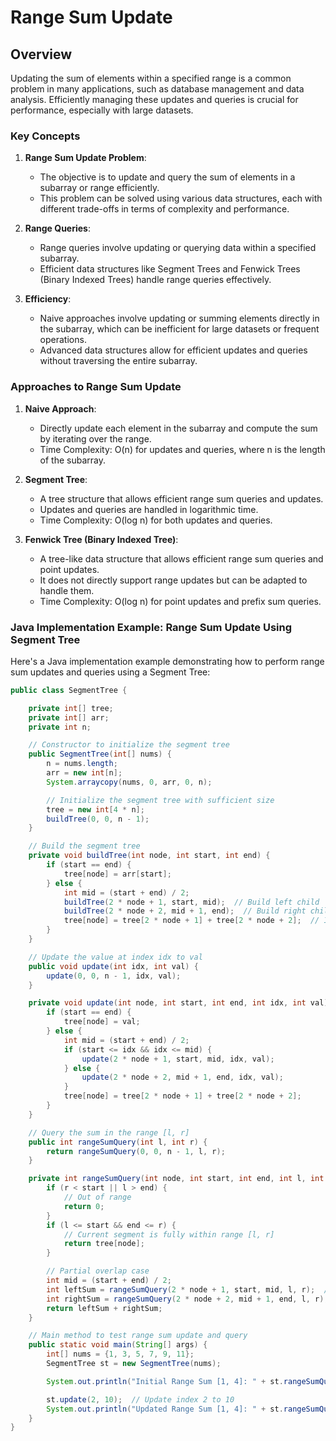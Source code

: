 # Range Sum Update

## Overview

Updating the sum of elements within a specified range is a common problem in many applications, such as database management and data analysis. Efficiently managing these updates and queries is crucial for performance, especially with large datasets.

### Key Concepts

1. **Range Sum Update Problem**:
   - The objective is to update and query the sum of elements in a subarray or range efficiently.
   - This problem can be solved using various data structures, each with different trade-offs in terms of complexity and performance.

2. **Range Queries**:
   - Range queries involve updating or querying data within a specified subarray.
   - Efficient data structures like Segment Trees and Fenwick Trees (Binary Indexed Trees) handle range queries effectively.

3. **Efficiency**:
   - Naive approaches involve updating or summing elements directly in the subarray, which can be inefficient for large datasets or frequent operations.
   - Advanced data structures allow for efficient updates and queries without traversing the entire subarray.

### Approaches to Range Sum Update

1. **Naive Approach**:
   - Directly update each element in the subarray and compute the sum by iterating over the range.
   - Time Complexity: O(n) for updates and queries, where n is the length of the subarray.

2. **Segment Tree**:
   - A tree structure that allows efficient range sum queries and updates.
   - Updates and queries are handled in logarithmic time.
   - Time Complexity: O(log n) for both updates and queries.

3. **Fenwick Tree (Binary Indexed Tree)**:
   - A tree-like data structure that allows efficient range sum queries and point updates.
   - It does not directly support range updates but can be adapted to handle them.
   - Time Complexity: O(log n) for point updates and prefix sum queries.

### Java Implementation Example: Range Sum Update Using Segment Tree

Here's a Java implementation example demonstrating how to perform range sum updates and queries using a Segment Tree:

```java
public class SegmentTree {

    private int[] tree;
    private int[] arr;
    private int n;

    // Constructor to initialize the segment tree
    public SegmentTree(int[] nums) {
        n = nums.length;
        arr = new int[n];
        System.arraycopy(nums, 0, arr, 0, n);

        // Initialize the segment tree with sufficient size
        tree = new int[4 * n];
        buildTree(0, 0, n - 1);
    }

    // Build the segment tree
    private void buildTree(int node, int start, int end) {
        if (start == end) {
            tree[node] = arr[start];
        } else {
            int mid = (start + end) / 2;
            buildTree(2 * node + 1, start, mid);  // Build left child
            buildTree(2 * node + 2, mid + 1, end);  // Build right child
            tree[node] = tree[2 * node + 1] + tree[2 * node + 2];  // Internal node sum
        }
    }

    // Update the value at index idx to val
    public void update(int idx, int val) {
        update(0, 0, n - 1, idx, val);
    }

    private void update(int node, int start, int end, int idx, int val) {
        if (start == end) {
            tree[node] = val;
        } else {
            int mid = (start + end) / 2;
            if (start <= idx && idx <= mid) {
                update(2 * node + 1, start, mid, idx, val);
            } else {
                update(2 * node + 2, mid + 1, end, idx, val);
            }
            tree[node] = tree[2 * node + 1] + tree[2 * node + 2];
        }
    }

    // Query the sum in the range [l, r]
    public int rangeSumQuery(int l, int r) {
        return rangeSumQuery(0, 0, n - 1, l, r);
    }

    private int rangeSumQuery(int node, int start, int end, int l, int r) {
        if (r < start || l > end) {
            // Out of range
            return 0;
        }
        if (l <= start && end <= r) {
            // Current segment is fully within range [l, r]
            return tree[node];
        }

        // Partial overlap case
        int mid = (start + end) / 2;
        int leftSum = rangeSumQuery(2 * node + 1, start, mid, l, r);  // Query left child
        int rightSum = rangeSumQuery(2 * node + 2, mid + 1, end, l, r);  // Query right child
        return leftSum + rightSum;
    }

    // Main method to test range sum update and query
    public static void main(String[] args) {
        int[] nums = {1, 3, 5, 7, 9, 11};
        SegmentTree st = new SegmentTree(nums);

        System.out.println("Initial Range Sum [1, 4]: " + st.rangeSumQuery(1, 4));  // Output: 24

        st.update(2, 10);  // Update index 2 to 10
        System.out.println("Updated Range Sum [1, 4]: " + st.rangeSumQuery(1, 4));  // Output: 29
    }
}
